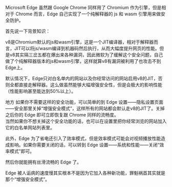 Microsoft Edge 虽然跟 Google Chrome 同样用了 Chromium 作为引擎，但是相对于 Chrome 而言，Edge 自己实现了一个纯解释器的 js 和 wasm 引擎用来做安全防护。  
  
首先说一下背景知识：  
  
v8是Chromium默认的js和wasm引擎，这是一个JIT编译器，相对于解释器而言，JIT可以将js/wasm编译到机器码然后执行，从而大幅度提升网页的性能。但是v8其实隔三岔五都在爆出来各种漏洞，因此微软为了缓解这个安全问题，自己做了个纯解释器版本的js和wasm引擎，这样就算v8有漏洞被利用了也攻击不到Edge上。  
  
默认情况下，Edge只对白名单内的网站以及你经常访问的网站启用v8的JIT，否则全都直接走解释器。这么做虽然能够大幅增强安全性，但是会极大的影响性能（性能影响甚至能达到50%以上）。  
  
  地方
如果你不需要这样的安全功能，可以简单的到 Edge 设置——隐私设置页面——安全那里关掉“增强安全模式”，这样所有的网站都会默认走v8的JIT了。关掉之后你的 Edge 即可立即恢复跟 Chrome 同样的流畅度。  
当然如果你不想关掉这个安全功能的话，也可以在设置里把你经常浏览的网站加入它的白名单网站列表里。  
  
此外，Edge 为了省电还引入了效率模式，但是效率模式可能会对视频播放性能造成影响。如果你需要关闭的话，可以转到 Edge 设置——系统和性能——关闭“效率模式”即可。  
  
然后你就能拥有丝滑流畅的 Edge 了。  
  
Edge 被人诟病的速度慢其实根本不是因为它加入各种新功能，罪魁祸首其实就是那个“增强安全模式”。